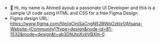 - 👋 Hi, my name is Ahmed ayoub a passonate UI Developer and this is a sample UI code using HTML and CSS for a free Figma Design
- Figma design URL: https://www.figma.com/file/qCIniSaCngN52BWpOzklx1/Afsana-Website-(Community)?type=design&node-id=81-1532&mode=design&t=ab3DNJtpXvbVBXln-0

<!---
Ayoub661/Ayoub661 is a ✨ special ✨ repository because its `README.md` (this file) appears on your GitHub profile.
You can click the Preview link to take a look at your changes.
--->
